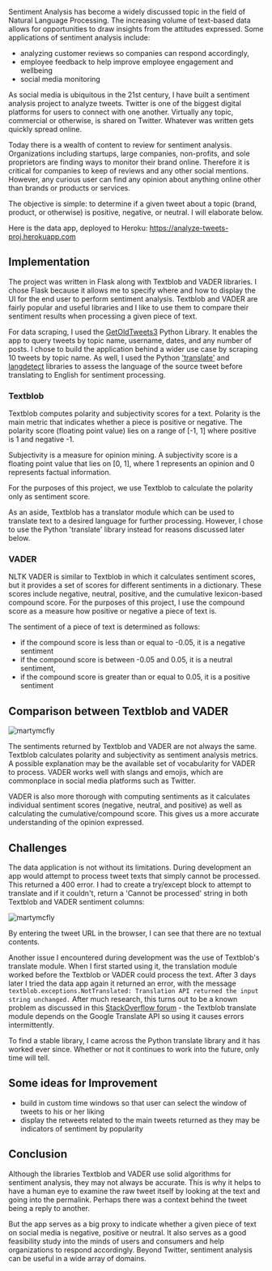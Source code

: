 Sentiment Analysis has become a widely discussed topic in the field of Natural Language Processing. The increasing volume of text-based data allows for opportunities to draw insights from the attitudes expressed. Some applications of sentiment analysis include: 

- analyzing customer reviews so companies can respond accordingly, 
- employee feedback to help improve employee engagement and wellbeing
- social media monitoring

As social media is ubiquitous in the 21st century, I have built a sentiment analysis project to analyze tweets. Twitter is one of the biggest digital platforms for users to connect with one another. Virtually any topic, commercial or otherwise, is shared on Twitter. Whatever was written gets quickly spread online.

Today there is a wealth of content to review for sentiment analysis. Organizations including startups, large companies, non-profits, and sole proprietors are finding ways to monitor their brand online. Therefore it is critical for companies to keep of reviews and any other social mentions. However, any curious user can find any opinion about anything online other than brands or products or services.

The objective is simple: to determine if a given tweet about a topic (brand, product, or otherwise) is positive, negative, or neutral. I will elaborate below.

Here is the data app, deployed to Heroku: https://analyze-tweets-proj.herokuapp.com

## Implementation

The project was written in Flask along with Textblob and VADER libraries. I chose Flask because it allows me to specify where and how to display the UI for the end user to perform sentiment analysis. Textblob and VADER are fairly popular and useful libraries and I like to use them to compare their sentiment results when processing a given piece of text.

For data scraping, I used the [GetOldTweets3](https://pypi.org/project/GetOldTweets3/) Python Library. It enables the app to query tweets by topic name, username, dates, and any number of posts. I chose to build the application behind a wider use case by scraping 10 tweets by topic name. As well, I used the Python ['translate'](https://pypi.org/project/translate/) and [langdetect](https://pypi.org/project/langdetect/) libraries to assess the language of the source tweet before translating to English for sentiment processing.

### Textblob

Textblob computes polarity and subjectivity scores for a text. Polarity is the main metric that indicates whether a piece is positive or negative. The polarity score (floating point value) lies on a range of [-1, 1] where positive is 1 and negative -1.

Subjectivity is a measure for opinion mining. A subjectivity score is a floating point value that lies on [0, 1], where 1 represents an opinion and 0 represents factual information.

For the purposes of this project, we use Textblob to calculate the polarity only as sentiment score.

As an aside, Textblob has a translator module which can be used to translate text to a desired language for further processing. However, I chose to use the Python 'translate' library instead for reasons discussed later below.

### VADER

NLTK VADER is similar to Textblob in which it calculates sentiment scores, but it provides a set of scores for different sentiments in a dictionary. These scores include negative, neutral, positive, and the cumulative lexicon-based compound score. For the purposes of this project, I use the compound score as a measure how positive or negative a piece of text is. 

The sentiment of a piece of text is determined as follows:
- if the compound score is less than or equal to -0.05, it is a negative sentiment
- if the compound score is between -0.05 and 0.05, it is a neutral sentiment,
- if the compound score is greater than or equal to 0.05, it is a positive sentiment

## Comparison between Textblob and VADER

![martymcfly](https://user-images.githubusercontent.com/3411100/86503845-112f5680-bd80-11ea-81c8-7c57d72114e0.png)

The sentiments returned by Textblob and VADER are not always the same. Textblob calculates polarity and subjectivity as sentiment analysis metrics. A possible explanation may be the available set of vocabularity for VADER to process. VADER works well with slangs and emojis, which are commonplace in social media platforms such as Twitter.

VADER is also more thorough with computing sentiments as it calculates individual sentiment scores (negative, neutral, and positive) as well as calculating the cumulative/compound score. This gives us a more accurate understanding of the opinion expressed.

## Challenges

The data application is not without its limitations. During development an app would attempt to process tweet texts that simply cannot be processed. This returned a 400 error. I had to create a try/except block to attempt to translate and if it couldn't, return a 'Cannot be processed' string in both Textblob and VADER sentiment columns:

![martymcfly](https://user-images.githubusercontent.com/3411100/86506083-04b7f780-bd9a-11ea-8a90-3bbbaaca3c00.png)

By entering the tweet URL in the browser, I can see that there are no textual contents.

Another issue I encountered during development was the use of Textblob's translate module. When I first started using it, the translation module worked before the Textblob or VADER could process the text. After 3 days later I tried the data app again it returned an error, with the message ```textblob.exceptions.NotTranslated: Translation API returned the input string unchanged.``` After much research, this turns out to be a known problem as discussed in this [StackOverflow forum](https://stackoverflow.com/questions/35420602/python-textblob-translation-api-error/35425227) - the Textblob translate module depends on the Google Translate API so  using it causes errors intermittently.

To find a stable library, I came across the Python translate library and it has worked ever since. Whether or not it continues to work into the future, only time will tell.

## Some ideas for Improvement

- build in custom time windows so that user can select the window of tweets to his or her liking
- display the retweets related to the main tweets returned as they may be indicators of sentiment by popularity

## Conclusion

Although the libraries Textblob and VADER use solid algorithms for sentiment analysis, they may not always be accurate. This is why it helps to have a human eye to examine the raw tweet itself by looking at the text and going into the permalink. Perhaps there was a context behind the tweet being a reply to another.

But the app serves as a big proxy to indicate whether a given piece of text on social media is negative, positive or neutral. It also serves as a good feasibility study into the minds of users and consumers and help organizations to respond accordingly. Beyond Twitter, sentiment analysis can be useful in a wide array of domains.
